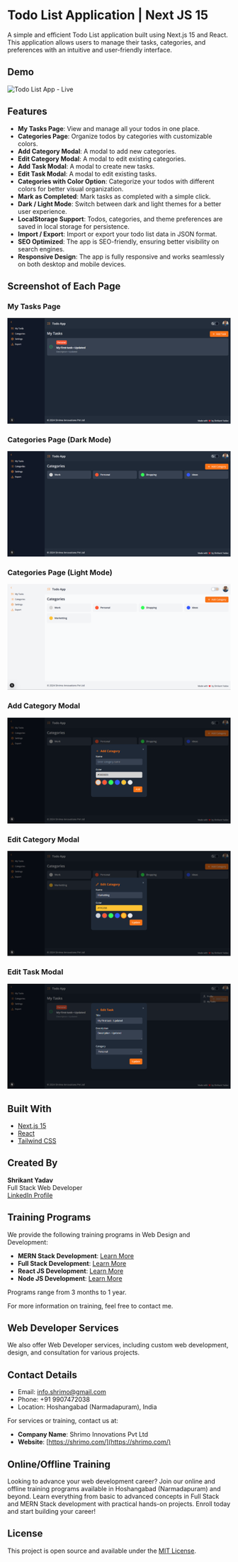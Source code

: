 # Todo List Application | Next JS 15

A simple and efficient Todo List application built using Next.js 15 and React. This application allows users to manage their tasks, categories, and preferences with an intuitive and user-friendly interface.

## Demo 
![Todo List App - Live](https://shrikant9907.github.io/todo-list-next-js-15/)

## Features

- **My Tasks Page**: View and manage all your todos in one place.
- **Categories Page**: Organize todos by categories with customizable colors.
- **Add Category Modal**: A modal to add new categories.
- **Edit Category Modal**: A modal to edit existing categories.
- **Add Task Modal**: A modal to create new tasks.
- **Edit Task Modal**: A modal to edit existing tasks.
- **Categories with Color Option**: Categorize your todos with different colors for better visual organization.
- **Mark as Completed**: Mark tasks as completed with a simple click.
- **Dark / Light Mode**: Switch between dark and light themes for a better user experience.
- **LocalStorage Support**: Todos, categories, and theme preferences are saved in local storage for persistence.
- **Import / Export**: Import or export your todo list data in JSON format.
- **SEO Optimized**: The app is SEO-friendly, ensuring better visibility on search engines.
- **Responsive Design**: The app is fully responsive and works seamlessly on both desktop and mobile devices.

## Screenshot of Each Page

### My Tasks Page
![My Tasks Page](./public/images/todo-list-next-js-15-tasks-list.png)

### Categories Page (Dark Mode)
![Categories Page (Dark Mode)](./public/images/todo-list-next-js-15-category-list-dark-mode.png)

### Categories Page (Light Mode)
![Categories Page (Light Mode)](./public/images/todo-list-next-js-15-category-list-light-mode.png)

### Add Category Modal
![Add Category Modal](./public/images/todo-list-next-js-15-add-category-modal.png)

### Edit Category Modal
![Edit Category Modal](./public/images/todo-list-next-js-15-edit-category-modal.png)

### Edit Task Modal
![Edit Task Modal](./public/images/todo-list-next-js-15-edit-task-modal.png)

## Built With

- [Next.js 15](https://nextjs.org/)
- [React](https://reactjs.org/)
- [Tailwind CSS](https://tailwindcss.com/)

## Created By

**Shrikant Yadav**  
Full Stack Web Developer  
[LinkedIn Profile](https://www.linkedin.com/in/shrikant9907/)

## Training Programs

We provide the following training programs in Web Design and Development:

- **MERN Stack Development**: [Learn More](https://shrimo.com/courses/web-development/full-stack-web-dev-basic-to-advanced)
- **Full Stack Development**: [Learn More](https://shrimo.com/courses/web-development/full-stack-web-dev-basic-to-advanced)
- **React JS Development**: [Learn More](https://shrimo.com/courses/web-development/frontend-react-js-mastery-basic-to-advanced)
- **Node JS Development**: [Learn More](https://shrimo.com/courses/web-development/full-stack-web-dev-basic-to-advanced)

Programs range from 3 months to 1 year. 

For more information on training, feel free to contact me.

## Web Developer Services

We also offer Web Developer services, including custom web development, design, and consultation for various projects.

## Contact Details

- Email: [info.shrimo@gmail.com](mailto:info.shrimo@gmail.com)
- Phone: +91 9907472038
- Location: Hoshangabad (Narmadapuram), India

For services or training, contact us at:

- **Company Name**: Shrimo Innovations Pvt Ltd
- **Website**: [https://shrimo.com/](https://shrimo.com/)

## Online/Offline Training

Looking to advance your web development career? Join our online and offline training programs available in Hoshangabad (Narmadapuram) and beyond. Learn everything from basic to advanced concepts in Full Stack and MERN Stack development with practical hands-on projects. Enroll today and start building your career!

## License

This project is open source and available under the [MIT License](LICENSE).

